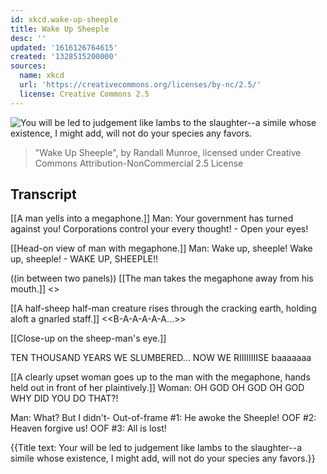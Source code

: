 ```yaml
---
id: xkcd.wake-up-sheeple
title: Wake Up Sheeple
desc: ''
updated: '1616126764615'
created: '1328515200000'
sources:
  name: xkcd
  url: 'https://creativecommons.org/licenses/by-nc/2.5/'
  license: Creative Commons 2.5
---
```

![You will be led to judgement like lambs to the slaughter--a simile whose existence, I might add, will not do your species any favors.](https://imgs.xkcd.com/comics/wake_up_sheeple.png)
> "Wake Up Sheeple", by Randall Munroe, licensed under Creative Commons Attribution-NonCommercial 2.5 License

## Transcript
[[A man yells into a megaphone.]]
Man: Your government has turned against you! Corporations control your every thought! - Open your eyes!

[[Head-on view of man with megaphone.]]
Man: Wake up, sheeple! Wake up, sheeple! - WAKE UP, SHEEPLE!!

((in between two panels))
[[The man takes the megaphone away from his mouth.]]
<<RUMBLE>>

[[A half-sheep
half-man creature rises through the cracking earth, holding aloft a gnarled staff.]]
<<B-A-A-A-A-A...>>

[[Close-up on the sheep-man's eye.]]

TEN THOUSAND YEARS WE SLUMBERED... NOW WE RIIIIIIIISE baaaaaaa


[[A clearly upset woman goes up to the man with the megaphone, hands held out in front of her plaintively.]]
Woman: OH GOD OH GOD OH GOD 
WHY DID YOU DO THAT?!

Man: What? But I didn't-
Out-of-frame #1: He awoke the Sheeple!
OOF #2: Heaven forgive us!
OOF #3: All is lost!

{{Title text: Your will be led to judgement like lambs to the slaughter--a simile whose existence, I might add, will not do your species any favors.}}
